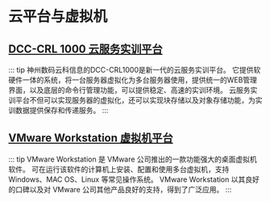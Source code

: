# 云平台与虚拟机

## [DCC-CRL 1000 云服务实训平台](/serve/VM/DCC-CRL1000/)

::: tip
神州数码云科信息的DCC-CRL1000是新一代的云服务实训平台。
它提供软硬件一体的系统，将一台服务器虚拟化为多台服务器使用，提供统一的WEB管理界面，以及底层的命令行管理功能，可以提供稳定、高速的实训环境。
云服务实训平台不但可以实现服务器的虚拟化，还可以实现块存储以及对象存储功能，为实训数据提供保存和传递服务。
:::

## [VMware Workstation 虚拟机平台](/serve/VM/VMware/)

::: tip
VMware Workstation 是 VMware 公司推出的一款功能强大的桌面虚拟机软件。
可在运行该软件的计算机上安装、配置和使用多台虚拟机，支持 Windows、MAC OS、Linux 等常见操作系统。
VMware Workstation 以其良好的口碑以及对 VMware 公司其他产品良好的支持，得到了广泛应用。
:::